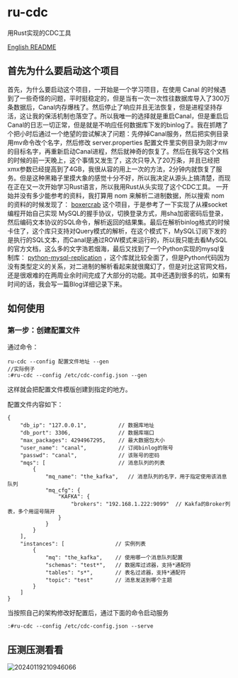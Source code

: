 # ru-cdc

用Rust实现的CDC工具

[English README](./README.md)

##  首先为什么要启动这个项目

首先，为什么要启动这个项目，一开始是一个学习项目，在使用 Canal 的时候遇到了一些奇怪的问题，平时挺稳定的，但是当有一次一次性往数据库导入了300万条数据后，Canal内存爆栈了。然后停止了响应并且无法恢复，但是进程坚持存活，这让我的保活机制也落空了。所以我唯一的选择就是重启Canal，但是重启后Canal的日志一切正常，但是就是不响应任何数据库下发的binlog了。我在抓瞎了个把小时后通过一个绝望的尝试解决了问题：先停掉Canal服务，然后把实例目录用mv命令改个名字，然后修改 server.properties 配置文件里实例目录为刚才mv的目标名字，再重新启动Canal进程，然后就神奇的恢复了。然后在我写这个文档的时候的前一天晚上，这个事情又发生了，这次只导入了20万条，并且已经把 xmx参数已经提高到了4GB，我很从容的用上一次的方法，2分钟内就恢复了服务。但是这种黑箱子里摸大象的感觉十分不好，所以我决定从源头上搞清楚，而现在正在又一次开始学习Rust语言，所以我用Rust从头实现了这个CDC工具。
一开始并没有多少能参考的资料，我打算用 nom 来解析二进制数据，所以搜索 nom 的资料的时候发现了：
[boxercrab](https://github.com/PrivateRookie/boxercrab )
这个项目，于是参考了一下实现了从裸socket编程开始自己实现 MySQL的握手协议，切换登录方式，用sha加密密码后登录，然后编码文本协议的SQL命令，解析返回的结果集。最后在解析binlog格式的时候卡住了，这个库只支持对Query模式的解析，在这个模式下，MySQL订阅下发的是执行的SQL文本，而Canal是通过ROW模式来运行的，所以我只能去看MySQL的官方文档，这么多的文字浩若烟海，最后又找到了一个Python实现的mysql复制库：
[python-mysql-replication](https://github.com/julien-duponchelle/python-mysql-replication)
，这个库就比较全面了，但是Python代码因为没有类型定义的关系，对二进制的解析看起来就很魔幻了，但是对比这官网文档，还是很艰难的在两周业余时间完成了大部分的功能。其中还遇到很多的坑，如果有时间的话，我会写一篇Blog详细记录下来。

## 如何使用

### 第一步：创建配置文件

通过命令：

    ru-cdc --config 配置文件地址 --gen
    //实际例子
    :#ru-cdc --config /etc/cdc-config.json --gen

这样就会把配置文件模版创建到指定的地方。

配置文件内容如下：

    {
        "db_ip": "127.0.0.1",          // 数据库地址
        "db_port": 3306,               // 数据库端口
        "max_packages": 4294967295,    // 最大数据包大小
        "user_name": "canal",          // 订阅binlog的账号
        "passwd": "canal",             // 该账号的密码
        "mqs": [                       // 消息队列的列表
            {
                "mq_name": "the_kafka",   // 消息队列的名字，用于指定使用该消息队列
                "mq_cfg": {               
                    "KAFKA": {          
                        "brokers": "192.168.1.222:9099"  // Kakfa的Broker列表，多个用逗号隔开
                    }
                }
            }
        ],
        "instances": [                // 实例列表
            {
                "mq": "the_kafka",    // 使用哪一个消息队列配置
                "schemas": "test*",   // 数据库过滤器，支持*通配符
                "tables": "s*",       // 表名过滤器，支持*通配符
                "topic": "test"       // 消息发送到哪个主题
            }
        ]
    }

当按照自己的架构修改好配置后，通过下面的命令启动服务

    :#ru-cdc --config /etc/cdc-config.json --serve


## 压测压测看看

![20240119210946066](https://github.com/ipconfiger/ru-cdc/assets/950968/cae55600-0e4c-4512-b2d3-ec6362131cad)





